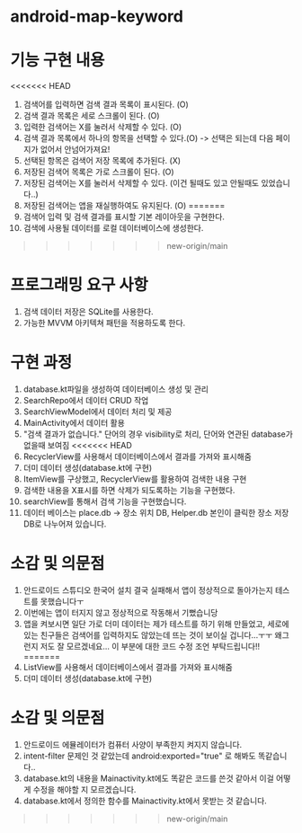 # android-map-keyword
# 기능 구현 내용
<<<<<<< HEAD
1. 검색어를 입력하면 검색 결과 목록이 표시된다. (O) 
2. 검색 결과 목록은 세로 스크롤이 된다. (O)
3. 입력한 검색어는 X를 눌러서 삭제할 수 있다. (O)
4. 검색 결과 목록에서 하나의 항목을 선택할 수 있다.(O) -> 선택은 되는데 다음 페이지가 없어서 안넘어가져요!
5. 선택된 항목은 검색어 저장 목록에 추가된다. (X)
6. 저장된 검색어 목록은 가로 스크롤이 된다. (O)
7. 저장된 검색어는 X를 눌러서 삭제할 수 있다. (이건 될때도 있고 안될때도 있었습니다..)
8. 저장된 검색어는 앱을 재실행하여도 유지된다. (O)
=======
1. 검색어 입력 및 검색 결과를 표시할 기본 레이아웃을 구현한다. 
2. 검색에 사용될 데이터를 로컬 데이터베이스에 생성한다. 
>>>>>>> new-origin/main
# 프로그래밍 요구 사항
1. 검색 데이터 저장은 SQLite를 사용한다. 
2. 가능한 MVVM 아키텍쳐 패턴을 적용하도록 한다.
# 구현 과정
1. database.kt파일을 생성하여 데이터베이스 생성 및 관리
2. SearchRepo에서 데이터 CRUD 작업 
3. SearchViewModel에서 데이터 처리 및 제공
4. MainActivity에서 데이터 활용
5. "검색 결과가 없습니다." 단어의 경우 visibility로 처리, 단어와 연관된 database가 없을때 보여짐
<<<<<<< HEAD
6. RecyclerView를 사용해서 데이터베이스에서 결과를 가져와 표시해줌
7. 더미 데이터 생성(database.kt에 구현)
8. ItemView를 구상했고, RecyclerView를 활용하여 검색한 내용 구현
9. 검색한 내용을 X표시를 하면 삭제가 되도록하는 기능을 구현했다.
10. searchView를 통해서 검색 기능을 구현했습니다.
11. 데이터 베이스는 place.db -> 장소 위치 DB, Helper.db 본인이 클릭한 장소 저장 DB로 나누어져 있습니다.
# 소감 및 의문점
1. 안드로이드 스튜디오 한국어 설치 결국 실패해서 앱이 정상적으로 돌아가는지 테스트를 못했습니다ㅜ
2. 이번에는 앱이 터지지 않고 정상적으로 작동해서 기뻤습니당
3. 앱을 켜보시면 일단 가로 더미 데이터는 제가 테스트를 하기 위해 만들었고, 세로에 있는 친구들은 
   검색어를 입력하지도 않았는데 뜨는 것이 보이실 겁니다...ㅜㅜ 왜그런지 저도 잘 모르겠네요...
   이 부분에 대한 코드 수정 조언 부탁드립니다!!
=======
6. ListView를 사용해서 데이터베이스에서 결과를 가져와 표시해줌
7. 더미 데이터 생성(database.kt에 구현)
# 소감 및 의문점
1. 안드로이드 에뮬레이터가 컴퓨터 사양이 부족한지 켜지지 않습니다.
2. intent-filter 문제인 것 같았는데 android:exported="true" 로 해봐도 똑같습니다..
3. database.kt의 내용을 Mainactivity.kt에도 똑같은 코드를 쓴것 같아서 이걸 어떻게 수정을 해야할 지 모르겠습니다.
4. database.kt에서 정의한 함수를 Mainactivity.kt에서 못받는 것 같습니다. 
>>>>>>> new-origin/main

